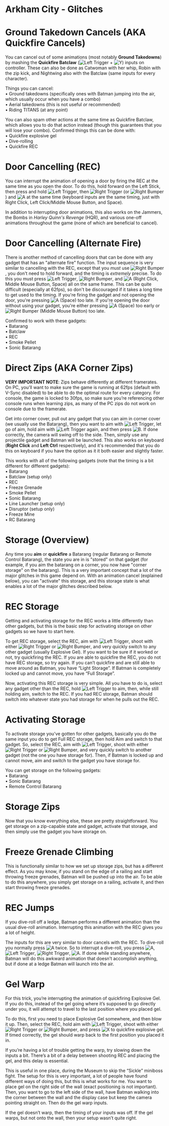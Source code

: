 # Arkham City - Glitches

# Ground Takedown Cancels (AKA Quickfire Cancels)
You can cancel out of some animations (most notably **Ground Takedowns**) by mashing the **Quickfire Batclaw** (<img src="https://upload.wikimedia.org/wikipedia/commons/2/23/Xbox_Left_Trigger.svg" alt="Left Trigger" class="controllerButton"> + <img src="https://upload.wikimedia.org/wikipedia/commons/d/df/Xbox_button_Y.svg" alt="Y" class="controllerButton">) inputs on controller. These can also be done as Catwoman with her whip, Robin with the zip kick, and Nightwing also with the Batclaw (same inputs for every character).

Things you can cancel:  
• Ground takedowns (specifically ones with Batman jumping into the air, which usually occur when you have a combo)  
• Aerial takedowns (this is not useful *or* recommended)  
• Riding TITANS (at any point)  

You can also spam other actions at the same time as Quickfire Batclaw, which allows you to do that action instead (though this guarantees that you will lose your combo). Confirmed things this can be done with:  
• Quickfire explosive gel  
• Dive-rolling  
• Quickfire REC  

# Door Cancelling (REC)  
You can interrupt the animation of opening a door by firing the REC at the same time as you open the door. To do this, hold forward on the Left Stick, then press and hold <img src="https://upload.wikimedia.org/wikipedia/commons/2/23/Xbox_Left_Trigger.svg" alt="Left Trigger" class="controllerButton">, then <img src="https://upload.wikimedia.org/wikipedia/commons/7/7a/Xbox_Right_Trigger.svg" alt="Right Trigger" class="controllerButton"> (or <img src="https://upload.wikimedia.org/wikipedia/commons/8/89/Xbox_Right_Bumper.svg" alt="Right Bumper" class="controllerButton">) and <img src="https://upload.wikimedia.org/wikipedia/commons/d/d2/Xbox_button_A.svg" alt="A" class="controllerButton">
 at the same time (keyboard inputs are the same timing, just with Right Click, Left Click/Middle Mouse Button, and Space).

In addition to interrupting door animations, this also works on the Jammers, the Bombs in *Harley Quinn's Revenge* (HQR), and various one-off animations throughout the game (none of which are beneficial to cancel).

# Door Cancelling (Alternate Fire)
There is another method of cancelling doors that can be done with any gadget that has an "alternate fire" function. The input sequence is very similar to cancelling with the REC, except that you *must* use <img src="https://upload.wikimedia.org/wikipedia/commons/8/89/Xbox_Right_Bumper.svg" alt="Right Bumper" class="controllerButton">, you don't need to hold forward, and the timing is *extremely* precise. To do this you must press <img src="https://upload.wikimedia.org/wikipedia/commons/2/23/Xbox_Left_Trigger.svg" alt="Left Trigger" class="controllerButton">, <img src="https://upload.wikimedia.org/wikipedia/commons/8/89/Xbox_Right_Bumper.svg" alt="Right Bumper" class="controllerButton">, and <img src="https://upload.wikimedia.org/wikipedia/commons/d/d2/Xbox_button_A.svg" alt="A" class="controllerButton"> (Right Click, Middle Mouse Button, Space) all on the same frame. This can be quite difficult (especially at 62fps), so don't be discouraged if it takes a long time to get used to the timing. If you're firing the gadget and not opening the door, you're pressing <img src="https://upload.wikimedia.org/wikipedia/commons/d/d2/Xbox_button_A.svg" alt="A" class="controllerButton"> (Space) too late. If you're opening the door without using your gadget, you're either pressing <img src="https://upload.wikimedia.org/wikipedia/commons/d/d2/Xbox_button_A.svg" alt="A" class="controllerButton"> (Space) too early or <img src="https://upload.wikimedia.org/wikipedia/commons/8/89/Xbox_Right_Bumper.svg" alt="Right Bumper" class="controllerButton"> (Middle Mouse Button) too late.

Confirmed to work with these gadgets:  
• Batarang  
• Batclaw  
• REC  
• Smoke Pellet  
• Sonic Batarang  

# Direct Zips (AKA Corner Zips)
**VERY IMPORTANT NOTE**: Zips behave differently at different framerates. On PC, you’ll want to make sure the game is running at 62fps (default with V-Sync disabled) to be able to do the optimal route for every category. For console, the game is locked to 30fps, so make sure you’re referencing other console runs when learning zips, as many of the PC zips do not work on console due to the framerate.

Get into corner cover, pull out any gadget that you can aim in corner cover (we usually use the Batarang), then you want to aim with <img src="https://upload.wikimedia.org/wikipedia/commons/2/23/Xbox_Left_Trigger.svg" alt="Left Trigger" class="controllerButton">, let go of aim, hold aim with <img src="https://upload.wikimedia.org/wikipedia/commons/2/23/Xbox_Left_Trigger.svg" alt="Left Trigger" class="controllerButton"> again, and then press <img src="https://upload.wikimedia.org/wikipedia/commons/b/b8/Xbox_button_B.svg" alt="B" class="controllerButton">. If done correctly, the camera will swing off to the side. Then, simply use any projectile gadget and Batman will be launched. This also works on keyboard (**Right Click** and **Left Ctrl** respectively), and it's recommended that you do this on keyboard if you have the option as it it both easier and slightly faster.

This works with all of the following gadgets (note that the timing is a bit different for different gadgets):  
• Batarang  
• Batclaw (setup only)  
• REC  
• Freeze Grenade  
• Smoke Pellet  
• Sonic Batarang  
• Line Launcher (setup only)  
• Disruptor (setup only)  
• Freeze Mine  
• RC Batarang  

# Storage (Overview)
Any time you **aim** or **quickfire** a Batarang (regular Batarang or Remote Control Batarang), the state you are in is "stored" on that gadget (for example, if you aim the batarang on a corner, you now have "corner storage" on the batarang). This is a very important concept that a lot of the major glitches in this game depend on. With an animation cancel (explained below), you can "activate" this storage, and this storage state is what enables a lot of the major glitches described below.

# REC Storage
Getting and activating storage for the REC works a little differently than other gadgets, but this is the basic step for activating storage on other gadgets so we have to start here.

To get REC storage, select the REC, aim with <img src="https://upload.wikimedia.org/wikipedia/commons/2/23/Xbox_Left_Trigger.svg" alt="Left Trigger" class="controllerButton">, shoot with either <img src="https://upload.wikimedia.org/wikipedia/commons/7/7a/Xbox_Right_Trigger.svg" alt="Right Trigger" class="controllerButton"> or <img src="https://upload.wikimedia.org/wikipedia/commons/8/89/Xbox_Right_Bumper.svg" alt="Right Bumper" class="controllerButton">, and very quickly switch to any other gadget (usually Explosive Gel). If you want to be sure if it worked or not, try quickfiring the REC. If you are able to quickfire the REC, you do not have REC storage, so try again. If you can’t quickfire and are still able to move around as Batman, you have “Light Storage”. If Batman is completely locked up and cannot move, you have “Full Storage”.

Now, activating this REC storage is very simple. All you have to do is, select any gadget other than the REC, hold <img src="https://upload.wikimedia.org/wikipedia/commons/2/23/Xbox_Left_Trigger.svg" alt="Left Trigger" class="controllerButton"> to aim, then, while still holding aim, switch to the REC. If you had REC storage, Batman should switch into whatever state you had storage for when he pulls out the REC.

# Activating Storage
To activate storage you’ve gotten for other gadgets, basically you do the same input you do to get Full REC storage, then hold Aim and switch to that gadget. So, select the REC, aim with <img src="https://upload.wikimedia.org/wikipedia/commons/2/23/Xbox_Left_Trigger.svg" alt="Left Trigger" class="controllerButton">, shoot with either <img src="https://upload.wikimedia.org/wikipedia/commons/7/7a/Xbox_Right_Trigger.svg" alt="Right Trigger" class="controllerButton"> or <img src="https://upload.wikimedia.org/wikipedia/commons/8/89/Xbox_Right_Bumper.svg" alt="Right Bumper" class="controllerButton">, and very quickly switch to another gadget (not the one you have storage for). Then, if Batman is locked up and cannot move, aim and switch to the gadget you have storage for.

You can get storage on the following gadgets:  
• Batarang  
• Sonic Batarang  
• Remote Control Batarang  

# Storage Zips
Now that you know everything else, these are pretty straightforward. You get storage on a zip-capable state and gadget, activate that storage, and then simply use the gadget you have storage on.

# Freeze Grenade Climbing
This is functionally similar to how we set up storage zips, but has a different effect. As you may know, if you stand on the edge of a railing and start throwing freeze grenades, Batman will be pushed up into the air. To be able to do this anywhere, you simply get storage on a railing, activate it, and then start throwing freeze grenades.

# REC Jumps
If you dive-roll off a ledge, Batman performs a different animation than the usual dive-roll animation. Interrupting this animation with the REC gives you a lot of height.

The inputs for this are very similar to door cancels with the REC. To dive-roll you normally press <img src="https://upload.wikimedia.org/wikipedia/commons/d/d2/Xbox_button_A.svg" alt="A" class="controllerButton"> twice. So to interrupt a dive-roll, you press <img src="https://upload.wikimedia.org/wikipedia/commons/d/d2/Xbox_button_A.svg" alt="A" class="controllerButton">, <img src="https://upload.wikimedia.org/wikipedia/commons/2/23/Xbox_Left_Trigger.svg" alt="Left Trigger" class="controllerButton">, <img src="https://upload.wikimedia.org/wikipedia/commons/7/7a/Xbox_Right_Trigger.svg" alt="Right Trigger" class="controllerButton">, <img src="https://upload.wikimedia.org/wikipedia/commons/d/d2/Xbox_button_A.svg" alt="A" class="controllerButton">. If done while standing anywhere, Batman will do this awkward animation that doesn’t accomplish anything, but if done at a ledge Batman will launch into the air.

# Gel Warp
For this trick, you’re interrupting the animation of quickfiring Explosive Gel. If you do this, instead of the gel going where it’s supposed to go directly under you, it will attempt to travel to the last position where you placed gel.

To do this, first you need to place Explosive Gel somewhere, and then blow it up. Then, select the REC, hold aim with <img src="https://upload.wikimedia.org/wikipedia/commons/2/23/Xbox_Left_Trigger.svg" alt="Left Trigger" class="controllerButton">, shoot with either <img src="https://upload.wikimedia.org/wikipedia/commons/7/7a/Xbox_Right_Trigger.svg" alt="Right Trigger" class="controllerButton"> or <img src="https://upload.wikimedia.org/wikipedia/commons/8/89/Xbox_Right_Bumper.svg" alt="Right Bumper" class="controllerButton">, and press <img src="https://upload.wikimedia.org/wikipedia/commons/8/8c/Xbox_button_X.svg" alt="X" class="controllerButton"> to quickfire explosive gel. If timed correctly, the gel should warp back to the first position you placed it in.

If you’re having a lot of trouble getting the warp, try slowing down the inputs a bit. There’s a bit of a delay between shooting REC and placing the gel, and this delay is essential.

This is useful in one place, during the Museum to skip the “Sickle” miniboss fight. The setup for this is very important, a lot of people have found different ways of doing this, but this is what works for me. You want to place gel on the right side of the wall (exact positioning is not important). Then, you want to go to the left side of the wall, have Batman walking into the corner between the wall and the display case but keep the camera pointing straight on. Then do the gel warp inputs.

If the gel doesn’t warp, then the timing of your inputs was off. If the gel warps, but not onto the wall, then your setup wasn’t quite right.
